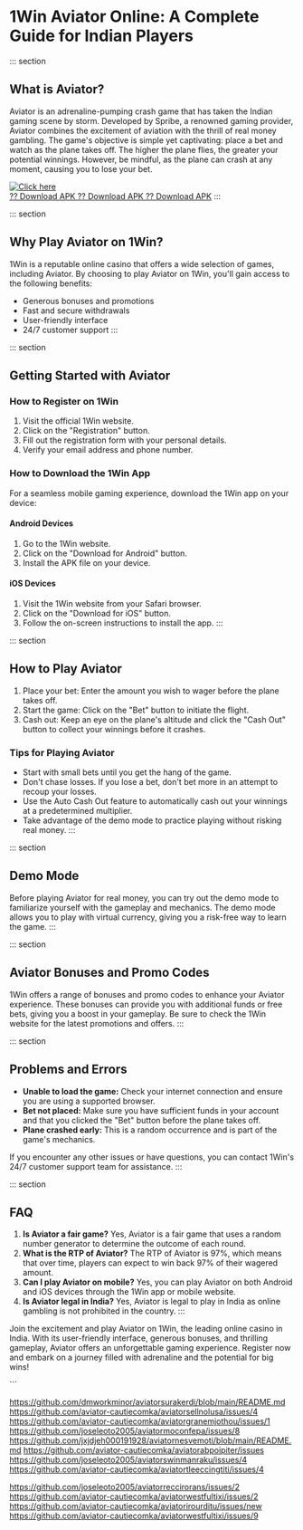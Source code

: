 # 1Win Aviator Online: A Complete Guide for Indian Players

::: section
## What is Aviator?

Aviator is an adrenaline-pumping crash game that has taken the Indian
gaming scene by storm. Developed by Spribe, a renowned gaming provider,
Aviator combines the excitement of aviation with the thrill of real
money gambling. The game\'s objective is simple yet captivating: place a
bet and watch as the plane takes off. The higher the plane flies, the
greater your potential winnings. However, be mindful, as the plane can
crash at any moment, causing you to lose your bet.

[![Click
here](https://readscoops.com/wp-content/uploads/2023/03/Readscoop-aviator-1-1.jpg)](https://traff.sbs/deff)\
[?? Download APK ?? Download APK ?? Download
APK](https://traff.sbs/deff)
:::

::: section
## Why Play Aviator on 1Win?

1Win is a reputable online casino that offers a wide selection of games,
including Aviator. By choosing to play Aviator on 1Win, you\'ll gain
access to the following benefits:

-   Generous bonuses and promotions
-   Fast and secure withdrawals
-   User-friendly interface
-   24/7 customer support
:::

::: section
## Getting Started with Aviator

### How to Register on 1Win

1.  Visit the official 1Win website.
2.  Click on the "Registration" button.
3.  Fill out the registration form with your personal details.
4.  Verify your email address and phone number.

### How to Download the 1Win App

For a seamless mobile gaming experience, download the 1Win app on your
device:

#### Android Devices

1.  Go to the 1Win website.
2.  Click on the "Download for Android" button.
3.  Install the APK file on your device.

#### iOS Devices

1.  Visit the 1Win website from your Safari browser.
2.  Click on the "Download for iOS" button.
3.  Follow the on-screen instructions to install the app.
:::

::: section
## How to Play Aviator

1.  Place your bet: Enter the amount you wish to wager before the plane
    takes off.
2.  Start the game: Click on the "Bet" button to initiate the
    flight.
3.  Cash out: Keep an eye on the plane\'s altitude and click the
    "Cash Out" button to collect your winnings before it crashes.

### Tips for Playing Aviator

-   Start with small bets until you get the hang of the game.
-   Don\'t chase losses. If you lose a bet, don\'t bet more in an
    attempt to recoup your losses.
-   Use the Auto Cash Out feature to automatically cash out your
    winnings at a predetermined multiplier.
-   Take advantage of the demo mode to practice playing without risking
    real money.
:::

::: section
## Demo Mode

Before playing Aviator for real money, you can try out the demo mode to
familiarize yourself with the gameplay and mechanics. The demo mode
allows you to play with virtual currency, giving you a risk-free way to
learn the game.
:::

::: section
## Aviator Bonuses and Promo Codes

1Win offers a range of bonuses and promo codes to enhance your Aviator
experience. These bonuses can provide you with additional funds or free
bets, giving you a boost in your gameplay. Be sure to check the 1Win
website for the latest promotions and offers.
:::

::: section
## Problems and Errors

-   **Unable to load the game:** Check your internet connection and
    ensure you are using a supported browser.
-   **Bet not placed:** Make sure you have sufficient funds in your
    account and that you clicked the "Bet" button before the plane
    takes off.
-   **Plane crashed early:** This is a random occurrence and is part of
    the game\'s mechanics.

If you encounter any other issues or have questions, you can contact
1Win\'s 24/7 customer support team for assistance.
:::

::: section
## FAQ

1.  **Is Aviator a fair game?** Yes, Aviator is a fair game that uses a
    random number generator to determine the outcome of each round.
2.  **What is the RTP of Aviator?** The RTP of Aviator is 97%, which
    means that over time, players can expect to win back 97% of their
    wagered amount.
3.  **Can I play Aviator on mobile?** Yes, you can play Aviator on both
    Android and iOS devices through the 1Win app or mobile website.
4.  **Is Aviator legal in India?** Yes, Aviator is legal to play in
    India as online gambling is not prohibited in the country.
:::

Join the excitement and play Aviator on 1Win, the leading online casino
in India. With its user-friendly interface, generous bonuses, and
thrilling gameplay, Aviator offers an unforgettable gaming experience.
Register now and embark on a journey filled with adrenaline and the
potential for big wins!

\`\`\`

https://github.com/dmworkminor/aviatorsurakerdi/blob/main/README.md
https://github.com/aviator-cautiecomka/aviatorsellnolusa/issues/4
https://github.com/aviator-cautiecomka/aviatorgranemjothou/issues/1
https://github.com/joseleoto2005/aviatormoconfepa/issues/8
https://github.com/jxjdjeh000191928/aviatornesvemoti/blob/main/README.md
https://github.com/aviator-cautiecomka/aviatorabpoipiter/issues
https://github.com/joseleoto2005/aviatorswinmanraku/issues/4
https://github.com/aviator-cautiecomka/aviatortleeccingtiti/issues/4



https://github.com/joseleoto2005/aviatorreccirorans/issues/2
https://github.com/aviator-cautiecomka/aviatorwestfultixi/issues/2
https://github.com/aviator-cautiecomka/aviatorirourditu/issues/new
https://github.com/aviator-cautiecomka/aviatorwestfultixi/issues/9
